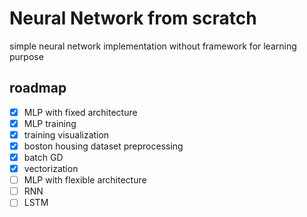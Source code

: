 # Neural Network from scratch

simple neural network implementation without framework
for learning purpose

## roadmap

- [X] MLP with fixed architecture
- [X] MLP training
- [X] training visualization
- [X] boston housing dataset preprocessing
- [X] batch GD
- [X] vectorization
- [ ] MLP with flexible architecture
- [ ] RNN
- [ ] LSTM

